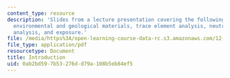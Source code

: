 ```yaml
---
content_type: resource
description: 'Slides from a lecture presentation covering the following topics: biological,
  environmental and geological materials, trace element analysis, neutron activation
  analysis, and exposure.'
file: /media/https%3A/open-learning-course-data-rc.s3.amazonaws.com/12-091-trace-element-analysis-of-geological-biological-environmental-materials-by-neutron-activation-analysis-an-exposure-january-iap-2005/0ab2bd597b53276dd79a108b5eb84ef5_session1a.pdf
file_type: application/pdf
resourcetype: Document
title: Introduction
uid: 0ab2bd59-7b53-276d-d79a-108b5eb84ef5
---
```

